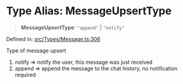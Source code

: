 # Type Alias: MessageUpsertType

> **MessageUpsertType**: `"append"` \| `"notify"`

Defined in: [src/Types/Message.ts:306](https://github.com/Fokusdotid/bail/blob/dad8cbc7bd41e0c17126095b0fc017b92c3d85cf/src/Types/Message.ts#L306)

Type of message upsert
1. notify => notify the user, this message was just received
2. append => append the message to the chat history, no notification required
